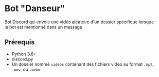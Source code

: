 # Bot "Danseur"

Bot Discord qui envoie une vidéo aléatoire d'un dossier spécifique lorsque le bot est mentionné dans un message

## Prérequis

- Python 3.6+
- discord.py
- Un dossier nommé `videos` contenant des fichiers vidéo au format `.mp4`, `.mov`, ou `.webm`
